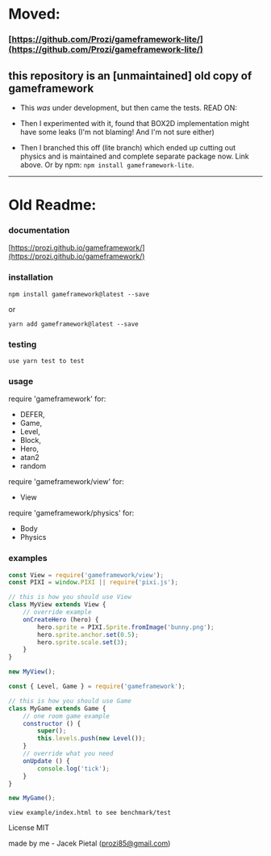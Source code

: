 # Moved:

### [https://github.com/Prozi/gameframework-lite/](https://github.com/Prozi/gameframework-lite/)

## this repository is an [unmaintained] old copy of gameframework

* This *was* under development, but then came the tests. READ ON:

* Then I experimented with it, found that BOX2D implementation might have some leaks (I'm not blaming! And I'm not sure either)

* Then I branched this off (lite branch) which ended up cutting out physics and is maintained and complete separate package now. Link above. Or by npm: `npm install gameframework-lite`.

-----

# Old Readme:

### documentation

[https://prozi.github.io/gameframework/](https://prozi.github.io/gameframework/)

### installation

`npm install gameframework@latest --save`

or

`yarn add gameframework@latest --save`

### testing

`use yarn test to test`

### usage

require 'gameframework' for:

- DEFER,
- Game,
- Level,
- Block,
- Hero,
- atan2
- random

require 'gameframework/view' for:

- View

require 'gameframework/physics' for:

- Body
- Physics

### examples

```javascript
const View = require('gameframework/view');
const PIXI = window.PIXI || require('pixi.js');

// this is how you should use View
class MyView extends View {
	// override example
	onCreateHero (hero) {
		hero.sprite = PIXI.Sprite.fromImage('bunny.png');
		hero.sprite.anchor.set(0.5);
		hero.sprite.scale.set(3);
	}
}

new MyView();
```

```javascript
const { Level, Game } = require('gameframework');

// this is how you should use Game
class MyGame extends Game {
	// one room game example
	constructor () {
		super();
		this.levels.push(new Level());
	}
	// override what you need
	onUpdate () {
		console.log('tick');
	}
}

new MyGame();
```


`view example/index.html to see benchmark/test`


License MIT

made by me - Jacek Pietal (prozi85@gmail.com)

